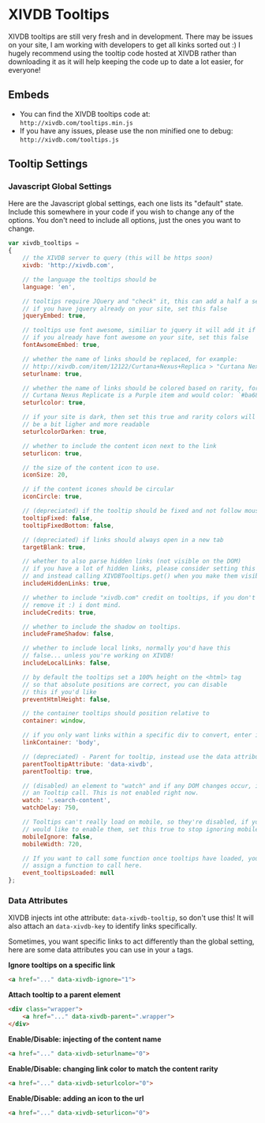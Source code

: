 # XIVDB Tooltips

XIVDB tooltips are still very fresh and in development. There may be issues on your site, I am working with developers to get all kinks sorted out :) I hugely recommend using the tooltip code hosted at XIVDB rather than downloading it as it will help keeping the code up to date a lot easier, for everyone!

## Embeds
- You can find the XIVDB tooltips code at: `http://xivdb.com/tooltips.min.js`
- If you have any issues, please use the non minified one to debug: `http://xivdb.com/tooltips.js`

## Tooltip Settings

### Javascript Global Settings

Here are the Javascript global settings, each one lists its "default" state. Include this somewhere
in your code if you wish to change any of the options. You don't need to include all options, just
the ones you want to change.

```js
var xivdb_tooltips =
{
    // the XIVDB server to query (this will be https soon)
    xivdb: 'http://xivdb.com',

    // the language the tooltips should be
    language: 'en',

    // tooltips require JQuery and "check" it, this can add a half a second delay
    // if you have jquery already on your site, set this false
    jqueryEmbed: true,

    // tooltips use font awesome, similiar to jquery it will add it if it does not exist
    // if you already have font awesome on your site, set this false
    fontAwsomeEmbed: true,

    // whether the name of links should be replaced, for example:
    // http://xivdb.com/item/12122/Curtana+Nexus+Replica > "Curtana Nexus Replicate"
    seturlname: true,

    // whether the name of links should be colored based on rarity, for example:
    // Curtana Nexus Replicate is a Purple item and would color: `#ba68c8`
    seturlcolor: true,

    // if your site is dark, then set this true and rarity colors will
    // be a bit ligher and more readable
    seturlcolorDarken: true,

    // whether to include the content icon next to the link
    seturlicon: true,

    // the size of the content icon to use.
    iconSize: 20,

    // if the content icones should be circular
    iconCircle: true,

    // (depreciated) if the tooltip should be fixed and not follow mouse
    tooltipFixed: false,
    tooltipFixedBottom: false,

    // (depreciated) if links should always open in a new tab
    targetBlank: true,

    // whether to also parse hidden links (not visible on the DOM)
    // if you have a lot of hidden links, please consider setting this false
    // and instead calling XIVDBTooltips.get() when you make them visible.
    includeHiddenLinks: true,

    // whether to include "xivdb.com" credit on tooltips, if you don't like it
    // remove it :) i dont mind.
    includeCredits: true,

    // whether to include the shadow on tooltips.
    includeFrameShadow: false,

    // whether to include local links, normally you'd have this
    // false... unless you're working on XIVDB!
    includeLocalLinks: false,

    // by default the tooltips set a 100% height on the <html> tag
    // so that absolute positions are correct, you can disable
    // this if you'd like
    preventHtmlHeight: false,

    // the container tooltips should position relative to
    container: window,

    // if you only want links within a specific div to convert, enter it here.
    linkContainer: 'body',

    // (depreciated) - Parent for tooltip, instead use the data attribute: data-xivdb-parent=".someclass"
    parentTooltipAttribute: 'data-xivdb',
    parentTooltip: true,

    // (disabled) an element to "watch" and if any DOM changes occur, it will trigger
    // an Tooltip call. This is not enabled right now.
    watch: '.search-content',
    watchDelay: 750,

    // Tooltips can't really load on mobile, so they're disabled, if you
    // would like to enable them, set this true to stop ignoring mobile.
    mobileIgnore: false,
    mobileWidth: 720,

    // If you want to call some function once tooltips have loaded, you can
    // assign a function to call here.
    event_tooltipsLoaded: null
};
```

### Data Attributes

XIVDB injects int othe attribute: `data-xivdb-tooltip`, so don't use this! It will also attach an `data-xivdb-key` to identify links specifically.

Sometimes, you want specific links to act differently than the global setting, here are some data attributes you can use in your `a` tags.

**Ignore tooltips on a specific link**
```html
<a href="..." data-xivdb-ignore="1">
```

**Attach tooltip to a parent element**
```html
<div class="wrapper">
    <a href="..." data-xivdb-parent=".wrapper">
</div>
```

**Enable/Disable: injecting of the content name**
```html
<a href="..." data-xivdb-seturlname="0">
```

**Enable/Disable: changing link color to match the content rarity**
```html
<a href="..." data-xivdb-seturlcolor="0">
```

**Enable/Disable: adding an icon to the url**
```html
<a href="..." data-xivdb-seturlicon="0">
```







